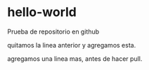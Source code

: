 # hello-world
Prueba de repositorio en github


quitamos la linea anterior y agregamos esta.

agregamos una linea mas, antes de hacer pull.
